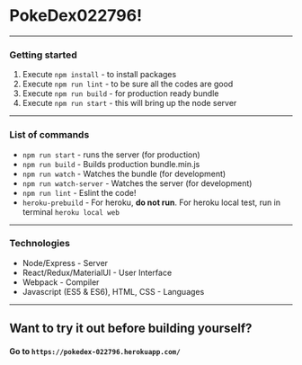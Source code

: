 # PokeDex022796!
---
### Getting started
1. Execute `npm install` - to install packages
2. Execute `npm run lint` - to be sure all the codes are good
3. Execute `npm run build` - for production ready bundle
4. Execute `npm run start` - this will bring up the node server
---
### List of commands
- `npm run start` - runs the server (for production)
- `npm run build` - Builds production bundle.min.js
- `npm run watch` - Watches the bundle (for development)
- `npm run watch-server` - Watches the server (for development)
- `npm run lint` - Eslint the code!
- `heroku-prebuild` - For heroku, **do not run**. For heroku local test, run in terminal `heroku local web`
---
### Technologies
- Node/Express - Server
- React/Redux/MaterialUI - User Interface
- Webpack - Compiler
- Javascript (ES5 & ES6), HTML, CSS - Languages
---
## Want to try it out before building yourself?
#### Go to `https://pokedex-022796.herokuapp.com/`